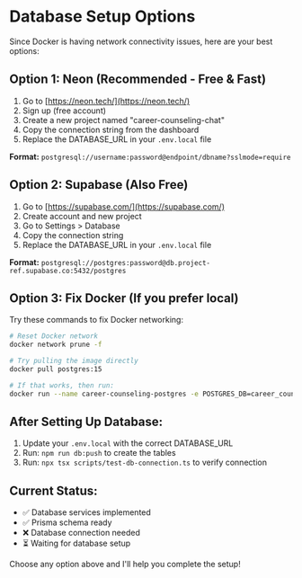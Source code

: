 # Database Setup Options

Since Docker is having network connectivity issues, here are your best options:

## Option 1: Neon (Recommended - Free & Fast)

1. Go to [https://neon.tech/](https://neon.tech/)
2. Sign up (free account)
3. Create a new project named "career-counseling-chat"
4. Copy the connection string from the dashboard
5. Replace the DATABASE_URL in your `.env.local` file

**Format:** `postgresql://username:password@endpoint/dbname?sslmode=require`

## Option 2: Supabase (Also Free)

1. Go to [https://supabase.com/](https://supabase.com/)
2. Create account and new project
3. Go to Settings > Database
4. Copy the connection string
5. Replace the DATABASE_URL in your `.env.local` file

**Format:** `postgresql://postgres:password@db.project-ref.supabase.co:5432/postgres`

## Option 3: Fix Docker (If you prefer local)

Try these commands to fix Docker networking:

```bash
# Reset Docker network
docker network prune -f

# Try pulling the image directly
docker pull postgres:15

# If that works, then run:
docker run --name career-counseling-postgres -e POSTGRES_DB=career_counseling_chat -e POSTGRES_USER=postgres -e POSTGRES_PASSWORD=postgres -p 5432:5432 -d postgres:15
```

## After Setting Up Database:

1. Update your `.env.local` with the correct DATABASE_URL
2. Run: `npm run db:push` to create the tables
3. Run: `npx tsx scripts/test-db-connection.ts` to verify connection

## Current Status:

- ✅ Database services implemented
- ✅ Prisma schema ready
- ❌ Database connection needed
- ⏳ Waiting for database setup

Choose any option above and I'll help you complete the setup!
